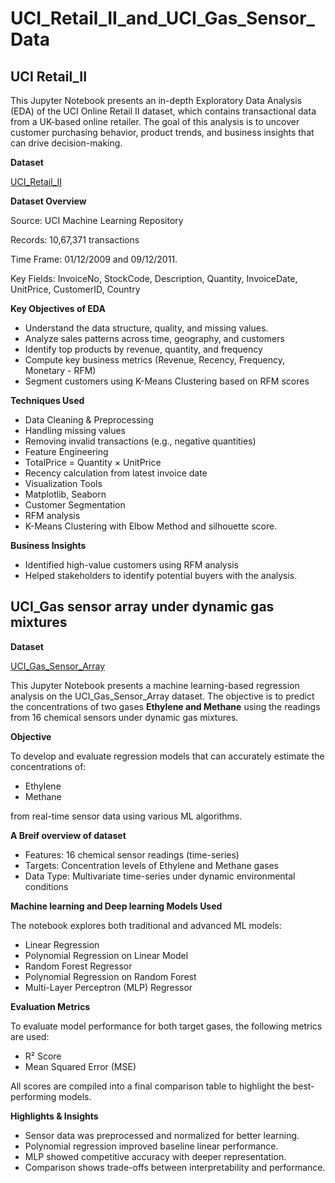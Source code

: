 # UCI_Retail_II_and_UCI_Gas_Sensor_Data

## UCI Retail_II

This Jupyter Notebook presents an in-depth Exploratory Data Analysis (EDA) of the UCI Online Retail II dataset, which contains transactional data from a UK-based online retailer. The goal of this analysis is to uncover customer purchasing behavior, product trends, and business insights that can drive decision-making.

**Dataset**

[UCI_Retail_II](https://archive.ics.uci.edu/dataset/502/online+retail+ii)

**Dataset Overview**

Source: UCI Machine Learning Repository

Records: 10,67,371 transactions

Time Frame: 01/12/2009 and 09/12/2011.

Key Fields:
InvoiceNo, StockCode, Description, Quantity, InvoiceDate, UnitPrice, 
CustomerID, Country

**Key Objectives of EDA**

* Understand the data structure, quality, and missing values.
* Analyze sales patterns across time, geography, and customers
* Identify top products by revenue, quantity, and frequency
* Compute key business metrics (Revenue, Recency, Frequency, Monetary - RFM)
* Segment customers using K-Means Clustering based on RFM scores

**Techniques Used**

* Data Cleaning & Preprocessing
* Handling missing values
* Removing invalid transactions (e.g., negative quantities)
* Feature Engineering
* TotalPrice = Quantity × UnitPrice
* Recency calculation from latest invoice date
* Visualization Tools
* Matplotlib, Seaborn
* Customer Segmentation
* RFM analysis
* K-Means Clustering with Elbow Method and silhouette score.

**Business Insights**

* Identified high-value customers using RFM analysis
* Helped stakeholders to identify potential buyers with the analysis.


## UCI_Gas sensor array under dynamic gas mixtures

**Dataset**

[UCI_Gas_Sensor_Array](https://archive.ics.uci.edu/dataset/322/gas+sensor+array+under+dynamic+gas+mixtures)


This Jupyter Notebook presents a machine learning-based regression analysis on the UCI_Gas_Sensor_Array dataset. The objective is to predict the concentrations of two gases **Ethylene and Methane** using the readings from 16 chemical sensors under dynamic gas mixtures.

**Objective**

To develop and evaluate regression models that can accurately estimate the concentrations of:

* Ethylene
* Methane

from real-time sensor data using various ML algorithms.

**A Breif overview of dataset**

* Features: 16 chemical sensor readings (time-series)
* Targets: Concentration levels of Ethylene and Methane gases
* Data Type: Multivariate time-series under dynamic environmental conditions

**Machine learning and Deep learning Models Used**

The notebook explores both traditional and advanced ML models:

* Linear Regression
* Polynomial Regression on Linear Model
* Random Forest Regressor
* Polynomial Regression on Random Forest
* Multi-Layer Perceptron (MLP) Regressor

**Evaluation Metrics**

To evaluate model performance for both target gases, the following metrics are used:

* R² Score
* Mean Squared Error (MSE)

All scores are compiled into a final comparison table to highlight the best-performing models.

**Highlights & Insights**

* Sensor data was preprocessed and normalized for better learning.
* Polynomial regression improved baseline linear performance.
* MLP showed competitive accuracy with deeper representation.
* Comparison shows trade-offs between interpretability and performance.

